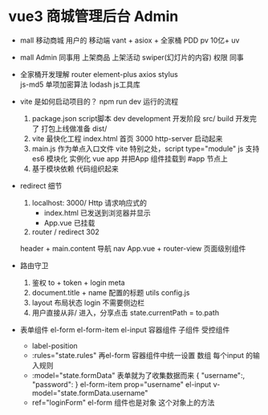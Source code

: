 # vue3 商城管理后台 Admin

- mall 移动商城
    用户的  移动端
    vant + asiox + 全家桶
    PDD pv 10亿+ uv

- mall Admin
    同事用
    上架商品
    上架活动
    swiper(幻灯片的内容)
    权限
    同事

- 全家桶开发理解
    router
    element-plus 
    axios
    stylus  
    js-md5 单项加密算法
    lodash js工具库
- vite 是如何启动项目的？ npm run dev  运行的流程
    1. package.json script脚本
        dev development 开发阶段    src/
        build 开发完了 打包上线做准备 dist/
    2. vite 最快化工程
        index.html 首页 3000    http-server
        启动起来
    3. main.js  作为单点入口文件
        vite 特别之处，script type="module" js 支持es6 模块化
        实例化 vue app
        并把App 组件挂载到 #app 节点上
    4. 基于模块依赖 代码组织起来

- redirect  细节
    1. localhost: 3000/
        Http 请求响应式的
        - index.html 已发送到浏览器并显示
        - App.vue 已挂载
    2. router
        /  redirect
        302

    header + main.content
    导航 nav App.vue + router-view  页面级别组件
- 路由守卫
    1. 鉴权
        to + token + login meta
    2. document.title + name 配置的标题 utils config.js
    3. layout 布局状态 login 不需要侧边栏
    4. 用户直接从非/ 进入，分享点击
        state.currentPath = to.path
- 表单组件
    el-form 
    el-form-item
    el-input
    容器组件
    子组件 受控组件
    - label-position
    - :rules="state.rules" 再el-form 容器组件中统一设置
        数组 每个input 的输入规则
    - :model="state.formData" 表单就为了收集数据而来
        {
            "username":,
            "password":
        }
        el-form-item prop="username"
            el-input v-model="state.formData.username"
    - ref="loginForm"
        el-form 组件也是对象 这个对象上的方法